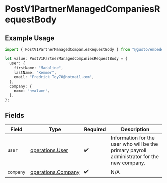 # PostV1PartnerManagedCompaniesRequestBody

## Example Usage

```typescript
import { PostV1PartnerManagedCompaniesRequestBody } from "@gusto/embedded-api/models/operations/postv1partnermanagedcompanies.js";

let value: PostV1PartnerManagedCompaniesRequestBody = {
  user: {
    firstName: "Madaline",
    lastName: "Kemmer",
    email: "Fredrick_Toy70@hotmail.com",
  },
  company: {
    name: "<value>",
  },
};
```

## Fields

| Field                                                                                       | Type                                                                                        | Required                                                                                    | Description                                                                                 |
| ------------------------------------------------------------------------------------------- | ------------------------------------------------------------------------------------------- | ------------------------------------------------------------------------------------------- | ------------------------------------------------------------------------------------------- |
| `user`                                                                                      | [operations.User](../../models/operations/user.md)                                          | :heavy_check_mark:                                                                          | Information for the user who will be the primary payroll administrator for the new company. |
| `company`                                                                                   | [operations.Company](../../models/operations/company.md)                                    | :heavy_check_mark:                                                                          | N/A                                                                                         |